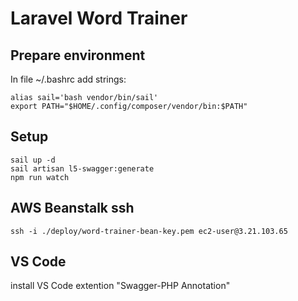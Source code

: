 
# Laravel Word Trainer


## Prepare environment
In file ~/.bashrc add strings:
```
alias sail='bash vendor/bin/sail'
export PATH="$HOME/.config/composer/vendor/bin:$PATH"
```

## Setup
```
sail up -d
sail artisan l5-swagger:generate
npm run watch
```

## AWS Beanstalk ssh
```
ssh -i ./deploy/word-trainer-bean-key.pem ec2-user@3.21.103.65
```


## VS Code
install VS Code extention "Swagger-PHP Annotation"
